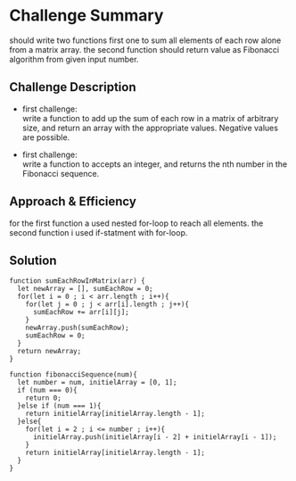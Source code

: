 # Challenge Summary
<!-- Short summary or background information -->
should write two functions first one to sum all elements of each row alone from a matrix array. the second function should return value as Fibonacci algorithm from given input number.

## Challenge Description
<!-- Description of the challenge -->
* first challenge:<br>
write a function to add up the sum of each row in a matrix of arbitrary size, and return an array with the appropriate values. Negative values are possible.

* first challenge:<br>
write a function to accepts an integer, and returns the nth number in the Fibonacci sequence.

## Approach & Efficiency
<!-- What approach did you take? Why? What is the Big O space/time for this approach? -->
for the first function a used nested for-loop to reach all elements. the second function i used if-statment with for-loop.

## Solution
<!-- Embedded whiteboard image -->
```
function sumEachRowInMatrix(arr) {
  let newArray = [], sumEachRow = 0;
  for(let i = 0 ; i < arr.length ; i++){
    for(let j = 0 ; j < arr[i].length ; j++){
      sumEachRow += arr[i][j];
    }
    newArray.push(sumEachRow);
    sumEachRow = 0;
  }
  return newArray;
}

function fibonacciSequence(num){
  let number = num, initielArray = [0, 1];
  if (num === 0){
    return 0;
  }else if (num === 1){
    return initielArray[initielArray.length - 1];
  }else{
    for(let i = 2 ; i <= number ; i++){
      initielArray.push(initielArray[i - 2] + initielArray[i - 1]);
    }
    return initielArray[initielArray.length - 1];
  }
}
```
